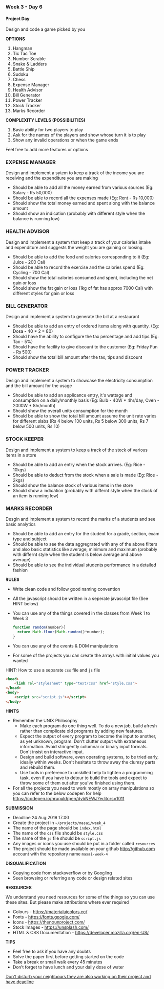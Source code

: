 ### Week 3 - Day 6

#### Project Day

Design and code a game picked by you

**OPTIONS**

1. Hangman
2. Tic Tac Toe
3. Number Scrable
4. Snake & Ladders
5. Battle Ship
6. Sudoku
7. Chess
8. Expense Manager
9. Health Advisor
10. Bill Generator
11. Power Tracker
12. Stock Tracker
13. Marks Recorder
   

**COMPLEXITY LEVELS (POSSIBILITIES)**

1. Basic ability for two players to play 
2. Ask for the names of the players and show whose turn it is to play
3. Show any invalid operations or when the game ends

Feel free to add more features or options

### EXPENSE MANAGER

Design and implement a sytem to keep a  track of the income you are receiving and the expenditure you are making

- Should be able to add all the money earned from various sources (Eg: Salary - Rs 50,000)
- Should be able to record all the expenses made (Eg: Rent - Rs 10,000)
- Should show the total money earned and spent along with the balance amount
- Should show an indication (probably with different style when the balance is running low)


### HEALTH ADVISOR

Design and implement a system that keep a track of your calories intake and expenditure and suggests the weight you are gaining or loosing. 

- Should be able to add the food and calories corresponding to it (Eg: Juice - 200 Cal)
- Should be able to record the exercise and the calories spend (Eg: Cycling - 700 Cal)
- Should show the total calories consumed and spent, including the net gain or loss
- Should show the fat gain or loss (1kg of fat has approx 7000 Cal) with different styles for gain or loss


### BILL GENERATOR

Design and implement a system to generate the bill at a restaurant

- Should be able to add an entry of ordered items along with quantity. (Eg: Dosa - 40 * 2 = 80)
- Should have the ability to configure the tax percentage and add tips (Eg: Tax - 5%)
- Should have the facility to give discount to the customer (Eg: Friday Fun - Rs 500)
- Should show the total bill amount after the tax, tips and discount


### POWER TRACKER

Design and implement a system to showcase the electricity consumption and the bill amount for the usage

- Should be able to add an applicance entry, it's wattage and consumption on a daily/monthly basis (Eg: Bulb - 40W * 4hr/day, Oven - 2000W * 8hr/month)
- Should show the overall units consumption for the month 
- Should be able to show the total bill amount assume the unit rate varies for different slabs (Rs 4 below 100 units, Rs 5 below 300 units, Rs 7 below 500 units, Rs 10)

### STOCK KEEPER

Design and implement a system to keep a track of the stock of various items in a store

- Should be able to add an entry when the stock arrives. (Eg: Rice - 10kgs)
- Should be able to deduct from the stock when a sale is made (Eg: Rice - 2kgs)
- Should show the balance stock of various items in the store
- Should show a indication (probably with differnt style when the stock of an item is running low)


###  MARKS RECORDER

Desgin and implement a system to record the marks of a students and see basic analytics

- Should be able to add an entry for the student for a grade, section, exam type and subject
- Should be able to see the data aggregrated with any of the above filters and also basic statistics like average, minimum and maximum (probably with differnt style when the student is below average and above average)
- Should be able to see the individual students performance in a detailed fashion


**RULES**

- Write clean code and follow good naming convention

- All the javascript should be written in a seperate javascript file (See HINT below)

- You can use any of the things covered in the classes from Week 1 to Week 3


  ```javascript
  function random(number){
    return Math.floor(Math.random()*number);
  }
  ```

- You can use any of the events & DOM manipulations

- For some of the projects you can create the arrays with initial values you wanted


HINT: How to use a separate `css` file and `js` file

```html
<head>
	<link rel="stylesheet" type="text/css" href="style.css">
</head>
<body>
	<script src="script.js"></script>
</body>
```

**HINTS**

- Remember the UNIX Philosophy
  - Make each program do one thing well. To do a new job, build afresh rather than complicate old programs by adding new features.
  - Expect the output of every program to become the input to another, as yet unknown, program. Don't clutter output with extraneous information. Avoid stringently columnar or binary input formats. Don't insist on interactive input.
  - Design and build software, even operating systems, to be tried early, ideally within weeks. Don't hesitate to throw away the clumsy parts and rebuild them.
  - Use tools in preference to unskilled help to lighten a programming task, even if you have to detour to build the tools and expect to throw some of them out after you've finished using them.
- For all the projects you need to work mostly on array manipulations so you can refer to the below codepen for help https://codepen.io/nrupuld/pen/dybNEWJ?editors=1011
  

**SUBMISSION**

- Deadline 24 Aug 2019 17:00
- Create the project in `~/projects/masai/week_4`
- The name of the  page should be `index.html`
- The name of the `css` file should be `style.css`
- The name of the `js` file should be `script.js`
- Any images or icons you use should be put in a folder called `resources`
- The project should be made available on your github http://github.com account with the repository name `masai-week-4`



**DISQUALIFICATION**

- Copying code from stackoverflow or by Googling
- Seen browsing or referring any code or design related sites 


**RESOURCES**

We understand you need resources for some of the things so you can use these sites. But please make attributions where ever required

- Colours - <https://materialuicolors.co/>
- Fonts - <https://fonts.google.com/>
- Icons - <https://thenounproject.com/> 
- Stock Images - <https://unsplash.com/> 
- HTML & CSS Documentation - <https://developer.mozilla.org/en-US/>



**TIPS**

- Feel free to ask if you have any doubts
- Solve the paper first before getting started on the code
- Take a break or small walk every 45 minutes
- Don't forget to have lunch and your daily dose of water


<u>Don't disturb your neighbours they are also working on their project and have deadline</u>